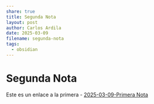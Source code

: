 ```yaml
---
share: true
title: Segunda Nota
layout: post
author: Carlos Ardila
date: 2025-03-09
filename: segunda-nota
tags:
  - obsidian
---
```


# Segunda Nota

Este es un enlace a la primera - [2025-03-09-Primera Nota](./2025-03-09-Primera%2520Nota.md#)
